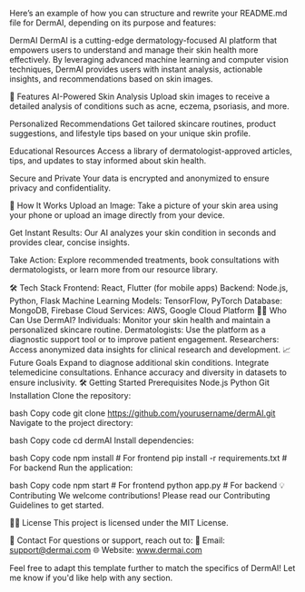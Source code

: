 
Here’s an example of how you can structure and rewrite your README.md file for DermAI, depending on its purpose and features:

DermAI
DermAI is a cutting-edge dermatology-focused AI platform that empowers users to understand and manage their skin health more effectively. By leveraging advanced machine learning and computer vision techniques, DermAI provides users with instant analysis, actionable insights, and recommendations based on skin images.

🌟 Features
AI-Powered Skin Analysis
Upload skin images to receive a detailed analysis of conditions such as acne, eczema, psoriasis, and more.

Personalized Recommendations
Get tailored skincare routines, product suggestions, and lifestyle tips based on your unique skin profile.

Educational Resources
Access a library of dermatologist-approved articles, tips, and updates to stay informed about skin health.

Secure and Private
Your data is encrypted and anonymized to ensure privacy and confidentiality.

🚀 How It Works
Upload an Image:
Take a picture of your skin area using your phone or upload an image directly from your device.

Get Instant Results:
Our AI analyzes your skin condition in seconds and provides clear, concise insights.

Take Action:
Explore recommended treatments, book consultations with dermatologists, or learn more from our resource library.

🛠 Tech Stack
Frontend: React, Flutter (for mobile apps)
Backend: Node.js, Python, Flask
Machine Learning Models: TensorFlow, PyTorch
Database: MongoDB, Firebase
Cloud Services: AWS, Google Cloud Platform
👩‍⚕️ Who Can Use DermAI?
Individuals: Monitor your skin health and maintain a personalized skincare routine.
Dermatologists: Use the platform as a diagnostic support tool or to improve patient engagement.
Researchers: Access anonymized data insights for clinical research and development.
📈 Future Goals
Expand to diagnose additional skin conditions.
Integrate telemedicine consultations.
Enhance accuracy and diversity in datasets to ensure inclusivity.
🛠️ Getting Started
Prerequisites
Node.js
Python
Git
Installation
Clone the repository:

bash
Copy code
git clone https://github.com/yourusername/dermAI.git
Navigate to the project directory:

bash
Copy code
cd dermAI
Install dependencies:

bash
Copy code
npm install  # For frontend
pip install -r requirements.txt  # For backend
Run the application:

bash
Copy code
npm start  # For frontend
python app.py  # For backend
💡 Contributing
We welcome contributions! Please read our Contributing Guidelines to get started.

🧑‍⚖️ License
This project is licensed under the MIT License.

📨 Contact
For questions or support, reach out to:
📧 Email: support@dermai.com
🌐 Website: www.dermai.com

Feel free to adapt this template further to match the specifics of DermAI! Let me know if you'd like help with any section.
